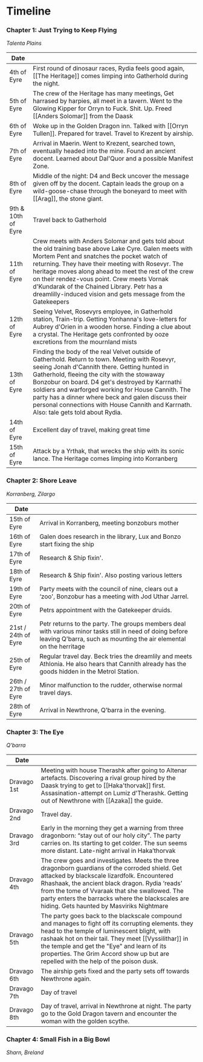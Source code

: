 # Timeline

### Chapter 1: Just Trying to Keep Flying
_Talenta Plains_

| Date | |
|-----|-----|
| 4th of Eyre | First round of dinosaur races, Rydia feels good again, [[The Heritage]] comes limping into Gatherhold during the night. |
| 5th of Eyre | The crew of the Heritage has many meetings, Get harrased by harpies, all meet in a tavern. Went to the Glowing Kipper for Orryn to Fuck. Shit. Up. Freed [[Anders Solomar]] from the Daask |
| 6th of Eyre | Woke up in the Golden Dragon inn. Talked with [[Orryn Tullen]]. Prepared for travel. Travel to Krezent by airship. |
| 7th of Eyre | Arrival in Maerin. Went to Krezent, searched town, eventually headed into the mine. Found an ancient docent. Learned about Dal'Quor and a possible Manifest Zone. |
| 8th of Eyre | Middle of the night: D4 and Beck uncover the message given off by the docent. Captain leads the group on a wild-goose-chase through the boneyard to meet with [[Arag]], the stone giant. |
| 9th & 10th of Eyre | Travel back to Gatherhold |
| 11th of Eyre | Crew meets with Anders Solomar and gets told about the old training base above Lake Cyre. Galen meets with Mortem Pent and snatches the pocket watch of returning. They have their meeting with Rosevyr. The heritage moves along ahead to meet the rest of the crew on their rendez-vous point. Crew meets Vornak d'Kundarak of the Chained Library. Petr has a dreamlilly-induced vision and gets message from the Gatekeepers |
| 12th of Eyre | Seeing Velvet, Rosevyrs employee, in Gatherhold station, Train-trip. Getting Yonhanna's love-letters for Aubrey d'Orien in a wooden horse. Finding a clue about a crystal. The Heritage gets confronted by ooze excretions from the mournland mists |
| 13th of Eyre | Finding the body of the real Velvet outside of Gatherhold. Return to town. Meeting with Rosevyr, seeing Jonah d'Cannith there. Getting hunted in Gatherhold, fleeing the city with the stowaway Bonzobur on board. D4 get's destroyed by Karrnathi soldiers and warforged working for House Cannith. The party has a dinner where beck and galen discuss their personal connections with House Cannith and Karrnath. Also: tale gets told about Rydia. |
| 14th of Eyre | Excellent day of travel, making great time |
| 15th of Eyre | Attack by a Yrthak, that wrecks the ship with its sonic lance. The Heritage comes limping into Korranberg |

### Chapter 2: Shore Leave
_Korranberg, Zilargo_

| Date | |
| --- | --- |
| 15th of Eyre | Arrival in Korranberg, meeting bonzoburs mother |
| 16th of Eyre | Galen does research in the library, Lux and Bonzo start fixing the ship |
| 17th of Eyre | Research & Ship fixin'. |
| 18th of Eyre | Research & Ship fixin'. Also posting various letters |
| 19th of Eyre | Party meets with the council of nine, clears out a ‘zoo', Bonzobur has a meeting with Jod Uthar Jarrel. |
| 20th of Eyre | Petrs appointment with the Gatekeeper druids. |
| 21st / 24th of Eyre | Petr returns to the party. The groups members deal with various minor tasks still in need of doing before leaving Q'barra, such as mounting the air elemental on the herritage |
| 25th of Eyre | Regular travel day. Beck tries the dreamlily and meets Athlonia. He also hears that Cannith already has the goods hidden in the Metrol Station. |
| 26th / 27th of Eyre | Minor malfunction to the rudder, otherwise normal travel days. |
| 28th of Eyre | Arrival in Newthrone, Q'barra in the evening. |

### Chapter 3: The Eye
_Q'barra_

| Date | |
| --- | --- |
| Dravago 1st | Meeting with house Therashk after going to Altenar artefacts. Discovering a rival group hired by the Daask trying to get to [[Haka'thorvak]] first. Assasination-attempt on Lumiz d'Therashk. Getting out of Newthrone with [[Azaka]] the guide. |
| Dravago 2nd | Travel day. |
| Dravago 3rd | Early in the morning they get a warning from three dragonborn: “stay out of our holy city”. The party carries on. Its starting to get colder. The sun seems more distant. Late-night arrival in Haka’thorvak |
| Dravago 4th | The crew goes and investigates. Meets the three dragonborn guardians of the corroded shield. Get attacked by blackscale lizardfolk. Encountered Rhashaak, the ancient black dragon. Rydia ‘reads’ from the tome of Vvaraak that she swallowed. The party enters the barracks where the blackscales are hiding. Gets haunted by Masviriks Nightmare |
| Dravago 5th | The party goes back to the blackscale compound and manages to fight off its corrupting elements. they head to the temple of luminescent blight, with rashaak hot on their tail. They meet [[Vyssilithar]] in the temple and get the "Eye" and learn of its properties. The Grim Accord show up but are repelled with the help of the poison dusk. |
| Dravago 6th | The airship gets fixed and the party sets off towards Newthrone again. |
| Dravago 7th | Day of travel |
| Dravago 8th | Day of travel, arrival in Newthrone at night. The party go to the Gold Dragon tavern and encounter the woman with the golden scythe. |


### Chapter 4: Small Fish in a Big Bowl
_Sharn, Breland_